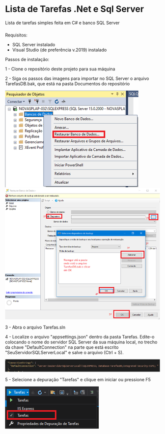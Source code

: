 # Lista de Tarefas .Net e Sql Server
Lista de tarefas simples feita em C# e banco SQL Server

###
Requisitos:
- SQL Server instalado
- Visual Studio (de preferência v.2019) instalado

Passos de instalação:

1 - Clone o repositório deste projeto para sua máquina

2 - Siga os passos das imagens para importar no SQL Server o arquivo TarefasDB.bak, 
que está na pasta Documentos do repositório

<img src="/Documentos/Restaurar 1.png" alt=""/>

<img src="/Documentos/Restaurar 2.png" alt=""/>

3 - Abra o arquivo Tarefas.sln

4 - Localize o arquivo "appsettings.json" dentro da pasta Tarefas. Edite-o colocando o nome do servidor SQL Server da sua máquina local, no trecho da chave "DefaultConnection" na parte que está escrito "SeuServidorSQLServerLocal" e salve o arquivo (Ctrl + S).

<img src="/Documentos/Editar Conexao.png" alt=""/>

5 - Selecione a depuração "Tarefas" e clique em iniciar ou pressione F5

<img src="/Documentos/Executar 1.png" alt=""/>

